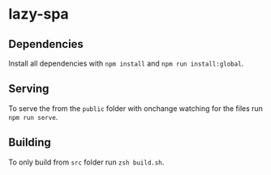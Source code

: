 # lazy-spa


## Dependencies

Install all dependencies with `npm install` and `npm run install:global`.

## Serving

To serve the from the `public` folder with onchange watching for the files run `npm run serve`.

## Building

To only build from `src` folder run `zsh build.sh`.